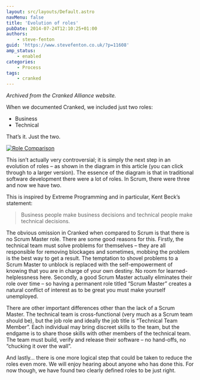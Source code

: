 ```yaml
---
layout: src/layouts/Default.astro
navMenu: false
title: 'Evolution of roles'
pubDate: 2014-07-24T12:10:25+01:00
authors:
    - steve-fenton
guid: 'https://www.stevefenton.co.uk/?p=11608'
amp_status:
    - enabled
categories:
    - Process
tags:
    - cranked
---
```


*Archived from the Cranked Alliance website.*

When we documented Cranked, we included just two roles:

- Business
- Technical

That’s it. Just the two.

[![Role Comparison](/img/2021/07/roles.png)](/2014/07/evolution-of-roles/roles/)

This isn’t actually very controversial; it is simply the next step in an evolution of roles – as shown in the diagram in this article (you can click through to a larger version). The essence of the diagram is that in traditional software development there were a lot of roles. In Scrum, there were three and now we have two.

This is inspired by Extreme Programming and in particular, Kent Beck’s statement:

> Business people make business decisions and technical people make technical decisions.

The obvious omission in Cranked when compared to Scrum is that there is no Scrum Master role. There are some good reasons for this. Firstly, the technical team must solve problems for themselves – they are all responsible for removing blockages and sometimes, mobbing the problem is the best way to get a result. The temptation to shovel problems to a Scrum Master to unblock is replaced with the self-empowerment of knowing that you are in charge of your own destiny. No room for learned-helplessness here. Secondly, a good Scrum Master actually eliminates their role over time – so having a permanent role titled “Scrum Master” creates a natural conflict of interest as to be great you must make yourself unemployed.

There are other important differences other than the lack of a Scrum Master. The technical team is cross-functional (very much as a Scrum team should be), but the job role and ideally the job title is “Technical Team Member”. Each individual may bring discreet skills to the team, but the endgame is to share those skills with other members of the technical team. The team must build, verify and release their software – no hand-offs, no “chucking it over the wall”.

And lastly… there is one more logical step that could be taken to reduce the roles even more. We will enjoy hearing about anyone who has done this. For now though, we have found two clearly defined roles to be just right.